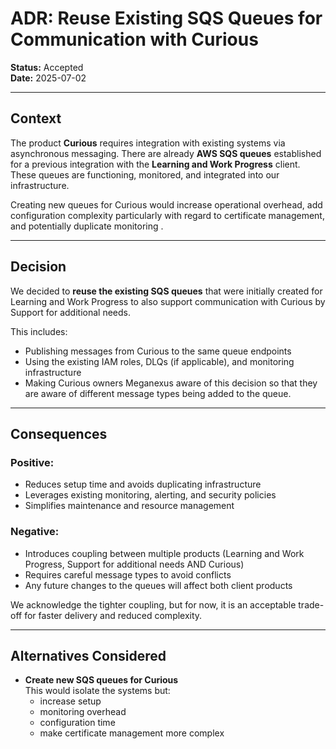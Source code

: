 # ADR: Reuse Existing SQS Queues for Communication with Curious

**Status:** Accepted  
**Date:** 2025-07-02

---

## Context

The product **Curious** requires integration with existing systems via asynchronous messaging. There are already **AWS SQS queues** established for a previous integration with the **Learning and Work Progress** client. These queues are functioning, monitored, and integrated into our infrastructure.

Creating new queues for Curious would increase operational overhead, add configuration complexity particularly with regard to certificate management, and potentially duplicate monitoring .

---

## Decision

We decided to **reuse the existing SQS queues** that were initially created for Learning and Work Progress to also support communication with Curious by Support for additional needs.

This includes:

- Publishing messages from Curious to the same queue endpoints
- Using the existing IAM roles, DLQs (if applicable), and monitoring infrastructure
- Making Curious owners Meganexus aware of this decision so that they are aware of different message types being added to the queue.

---

## Consequences

### Positive:
- Reduces setup time and avoids duplicating infrastructure
- Leverages existing monitoring, alerting, and security policies
- Simplifies maintenance and resource management

### Negative:
- Introduces coupling between multiple products (Learning and Work Progress,  Support for additional needs AND Curious)
- Requires careful message types to avoid conflicts
- Any future changes to the queues will affect both client products

We acknowledge the tighter coupling, but for now, it is an acceptable trade-off for faster delivery and reduced complexity.

---

## Alternatives Considered

- **Create new SQS queues for Curious**  
  This would isolate the systems but:
  - increase setup
  - monitoring overhead
  - configuration time
  - make certificate management more complex
